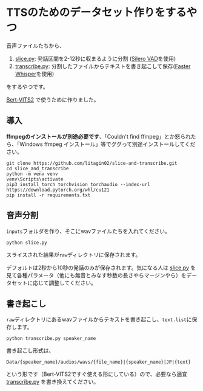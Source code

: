 # TTSのためのデータセット作りをするやつ

音声ファイルたちから、
1. [slice.py](slice.py): 発話区間を2-12秒に収まるように分割 ([Silero VAD](https://github.com/snakers4/silero-vad)を使用)
2. [transcribe.py](transcribe.py): 分割したファイルからテキストを書き起こして保存([Faster Whisper](https://github.com/SYSTRAN/faster-whisper)を使用)

をするやつです。

[Bert-VITS2](https://github.com/fishaudio/Bert-VITS2/) で使うために作りました。

## 導入

**ffmpegのインストールが別途必要です**、「Couldn't find ffmpeg」とか怒られたら、「Windows ffmpeg インストール」等でググって別途インストールしてください。

```
git clone https://github.com/litagin02/slice-and-transcribe.git
cd slice_and_transcribe
python -m venv venv
venv\Scripts\activate
pip3 install torch torchvision torchaudio --index-url https://download.pytorch.org/whl/cu121
pip install -r requirements.txt
```

## 音声分割

`inputs`フォルダを作り、そこにwavファイルたちを入れてください。
```
python slice.py
```
スライスされた結果が`raw`ディレクトリに保存されます。

デフォルトは2秒から10秒の発話のみが保存されます。気になる人は [slice.py](slice.py) を見て各種パラメータ（他にも無音とみなす秒数の長さやらマージンやら）をデータセットに応じて調整してください。

## 書き起こし

`raw`ディレクトリにあるwavファイルからテキストを書き起こし、`text.list`に保存します。
```
python transcribe.py speaker_name
```
書き起こし形式は、
```
Data/{speaker_name}/audios/wavs/{file_name}|{speaker_name}|JP|{text}
```
という形です（Bert-VITS2ですぐ使える形にしている）ので、必要なら適宜 [transcribe.py](transcribe.py) を書き換えてください。
